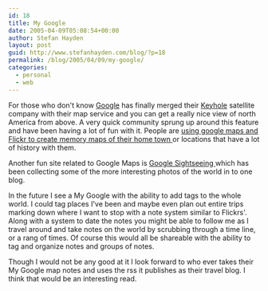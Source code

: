 ```yaml
---
id: 18
title: My Google
date: 2005-04-09T05:08:54+00:00
author: Stefan Hayden
layout: post
guid: http://www.stefanhayden.com/blog/?p=18
permalink: /blog/2005/04/09/my-google/
categories:
  - personal
  - web
---
```

For those who don't know <a href="http://www.google.com">Google</a> has finally merged their <a href="http://www.keyhole.com/">Keyhole</a> satellite company with their map service and you can get a really nice view of north America from above. A very quick community sprung up around this feature and have been having a lot of fun with it. People are <a href="http://flickr.com/groups/memorymaps/pool/">using google maps and Flickr to create memory maps of their home town </a>or locations that have a lot of history with them.

Another fun site related to Google Maps is <a href="http://www.shreddies.org/gmaps/">Google Sightseeing </a>which has been collecting some of the more interesting photos of the world in to one blog.

In the future I see a My Google with the ability to add tags to the whole world. I could tag places I've been and maybe even plan out entire trips marking down where I want to stop with a note system similar to Flickrs'. Along with a system to date the notes you might be able to follow me as I travel around and take notes on the world by scrubbing through a time line, or a rang of times. Of course this would all be shareable with the ability to tag and organize notes and groups of notes.

Though I would not be any good at it I look forward to who ever takes their My Google map notes and uses the rss it publishes as their travel blog. I think that would be an interesting read.